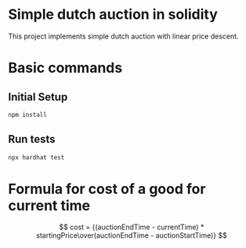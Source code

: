 # Simple dutch auction in solidity

This project implements simple dutch auction with linear price descent. 

# Basic commands

## Initial Setup
```bash
npm install
```
## Run tests
```bash
npx hardhat test
```

# Formula for cost of a good for current time

$$
cost = {(auctionEndTime - currentTime) * startingPrice\over(auctionEndTime - auctionStartTime)}
$$